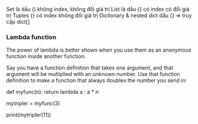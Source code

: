 
Set là dấu () không index, không đổi giá trị
List là dấu {} có index có đổi giá trị
Tuples {} có index không đổi giá trị
Dictionary & nested dict dấu {} => truy cập dict[]

### Lambda function
The power of lambda is better shown when you use them as an anonymous function inside another function.

Say you have a function definition that takes one argument, and that argument will be multiplied with an unknown number. Use that function definition to make a function that always doubles the number you send in:

def myfunc(n):
  return lambda a : a * n

mytripler = myfunc(3)

print(mytripler(11))
